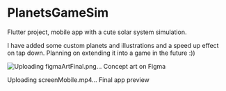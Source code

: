 # PlanetsGameSim
Flutter project, mobile app with a cute solar system simulation.

I have added some custom planets and illustrations and a speed up effect on tap down. 
Planning on extending it into a game in the future :))

![Uploading figmaArtFinal.png…]()
Concept art on Figma 


Uploading screenMobile.mp4…
Final app preview
